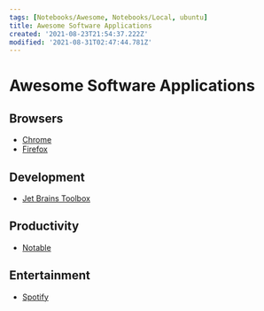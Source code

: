 ```yaml
---
tags: [Notebooks/Awesome, Notebooks/Local, ubuntu]
title: Awesome Software Applications
created: '2021-08-23T21:54:37.222Z'
modified: '2021-08-31T02:47:44.781Z'
---
```


# Awesome Software Applications

## Browsers
- [Chrome]()
- [Firefox]()

## Development
- [Jet Brains Toolbox]()

## Productivity
- [Notable]()

## Entertainment
- [Spotify]()

